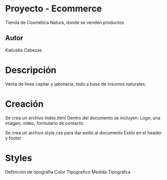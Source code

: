# Proyecto - Ecommerce
Tienda de Cosmética Natura, donde se venden productos

## Autor
Katiuska Cabezas

# Descripción
Venta de linea capilar y jaboneria, todo a base de insumos naturales.

# Creación
Se crea un archivo index.html
Dentro del documento se incluyen: Logo, una imagen, video, formulario de contacto

Se crea un archivo style.css para dar estilo al documento
Estilo en el header y footer

# Styles

Definición de tipográfia
Color Tipografico
Medida Tipográfca

